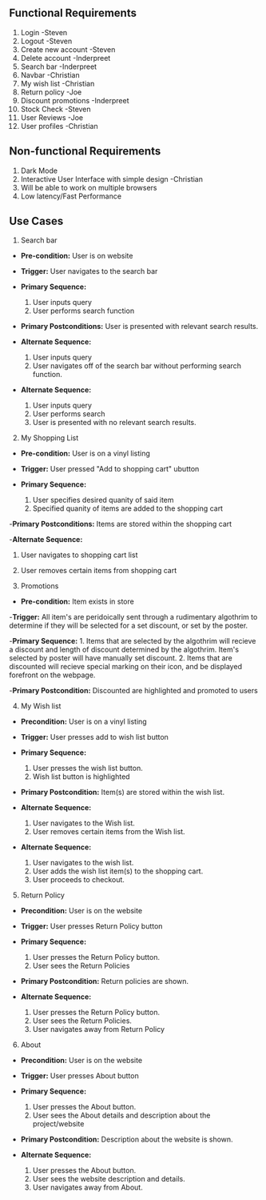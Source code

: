 ## Functional Requirements

1. Login -Steven
2. Logout -Steven
3. Create new account -Steven
4. Delete account -Inderpreet
5. Search bar -Inderpreet
6. Navbar -Christian
7. My wish list -Christian
8. Return policy -Joe
9. Discount promotions -Inderpreet
10. Stock Check -Steven
11. User Reviews -Joe
12. User profiles -Christian

## Non-functional Requirements

1. Dark Mode
2. Interactive User Interface with simple design -Christian
3. Will be able to work on multiple browsers
4. Low latency/Fast Performance

## Use Cases

1. Search bar
- **Pre-condition:** User is on website

- **Trigger:** User navigates to the search bar

- **Primary Sequence:**
  
  1. User inputs query
  2. User performs search function

- **Primary Postconditions:** User is presented with relevant search results.

- **Alternate Sequence:** 
  
  1. User inputs query
  2. User navigates off of the search bar without performing search function.

- **Alternate Sequence:** 
  
  1. User inputs query
  2. User performs search
  3. User is presented with no relevant search results.


2. My Shopping List
- **Pre-condition:** User is on a vinyl listing


- **Trigger:** User pressed "Add to shopping cart" ubutton


- **Primary Sequence:**
   1. User specifies desired quanity of said item
   2. Specified quanity of items are added to the shopping cart
   
 -**Primary Postconditions:**  Items are stored within the shopping cart
  
  
 -**Alternate Sequence:** 
  1. User navigates to shopping cart list
  2. User removes certain items from shopping cart
  
  
3. Promotions 
- **Pre-condition:** Item exists in store


-**Trigger:** All item's are peridoically sent through a rudimentary algothrim to determine if they will be selected for a set discount, or set by the poster.


-**Primary Sequence:** 
	1. Items that are selected by the algothrim will recieve a discount and length of discount determined by the algothrim. Item's
	selected by poster will have manually set discount.
	2. Items that are discounted will recieve special marking on their icon, and be displayed forefront on the webpage.
	

-**Primary Postcondition:** 
	Discounted are highlighted and promoted to users

4. My Wish list 

- **Precondition:** User is on a vinyl listing

- **Trigger:** User presses add to wish list button

- **Primary Sequence:**
	1. User presses the wish list button.
	2. Wish list button is highlighted

- **Primary Postcondition:** 
	Item(s) are stored within the wish list.

- **Alternate Sequence:** 
	1. User navigates to the Wish list. 
	2. User removes certain items from the Wish list.

- **Alternate Sequence:**
	1. User navigates to the wish list.
	2. User adds the wish list item(s) to the shopping cart.
	3. User proceeds to checkout.

5. Return Policy

- **Precondition:** User is on the website

- **Trigger:** User presses Return Policy button

- **Primary Sequence:**
	1. User presses the Return Policy button.
	2. User sees the Return Policies

- **Primary Postcondition:** 
	Return policies are shown.

- **Alternate Sequence:**
	1. User presses the Return Policy button.
	2. User sees the Return Policies.
	3. User navigates away from Return Policy

6. About
- **Precondition:** User is on the website

- **Trigger:** User presses About button

- **Primary Sequence:**
	1. User presses the About button.
	2. User sees the About details and description about the project/website

- **Primary Postcondition:** Description about the website is shown.

- **Alternate Sequence:**
	1. User presses the About button.
	2. User sees the website description and details.
	3. User navigates away from About.


